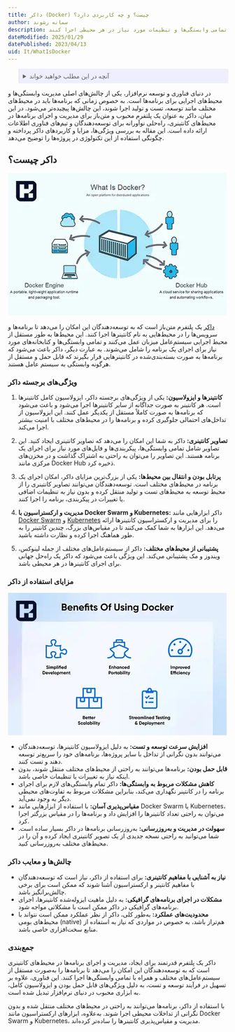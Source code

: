 ```yaml
---
title: داکر (Docker) چیست؟ و چه کاربردی دارد؟
author: سمانه رشوند
description: داکر یک پلتفرم متن‌باز برای مدیریت و اجرای برنامه‌ها در محیط‌های کانتینری است که به توسعه‌دهندگان امکان می‌دهد برنامه‌ها را با تمامی وابستگی‌ها و تنظیمات مورد نیاز در هر محیطی اجرا کنند.
dateModified: 2025/01/29
datePublished: 2023/04/13
uid: It/WhatIsDocker
---
```


<blockquote style="background-color:#eeeefc; padding:0.5rem">
<details>
  <summary>آنچه در این مطلب خواهید خواند</summary>
  <ul>
    <li>داکر چیست؟</li>
    <li>ویژگی‌های برجسته داکر</li>
    <li>مزایای استفاده از داکر</li>
    <li>چالش‌ها و معایب داکر</li>
  </ul>
</details>
</blockquote>

در دنیای فناوری و توسعه نرم‌افزار، یکی از چالش‌های اصلی مدیریت وابستگی‌ها و محیط‌های اجرایی برای برنامه‌ها است. به خصوص زمانی که برنامه‌ها باید در محیط‌های مختلف مانند توسعه، تست و تولید اجرا شوند، این چالش‌ها پیچیده‌تر می‌شود. در این میان، داکر به عنوان یک پلتفرم محبوب و متن‌باز برای مدیریت و اجرای برنامه‌ها در محیط‌های کانتینری، راه‌حلی نوآورانه برای توسعه‌دهندگان و تیم‌های فناوری اطلاعات ارائه داده است. این مقاله به بررسی ویژگی‌ها، مزایا و کاربردهای داکر پرداخته و چگونگی استفاده از این تکنولوژی در پروژه‌ها را توضیح می‌دهد.

## داکر چیست؟

![داکر چیست؟](./Images/WhatIsDocker.webp)

<a href="https://www.docker.com/" target="_blank">داکر</a> یک پلتفرم متن‌باز است که به توسعه‌دهندگان این امکان را می‌دهد تا برنامه‌ها و سرویس‌ها را در محیط‌هایی به نام کانتینرها اجرا کنند. این محیط‌ها به طور مستقل از محیط اجرایی سیستم‌عامل میزبان عمل می‌کنند و تمامی وابستگی‌ها و کتابخانه‌های مورد نیاز برای اجرای یک برنامه را شامل می‌شوند. به عبارت دیگر، داکر باعث می‌شود که برنامه‌ها به صورت بسته‌بندی‌شده در کانتینرهایی قرار بگیرند که قابل حمل و مستقل از هرگونه وابستگی به سیستم عامل هستند.

### ویژگی‌های برجسته داکر

1. **کانتینرها و ایزولاسیون:**
   یکی از ویژگی‌های برجسته داکر، ایزولاسیون کامل کانتینرها است. هر کانتینر به صورت جداگانه از سایر کانتینرها اجرا می‌شود و باعث می‌شود که برنامه‌ها به صورت کاملاً مستقل از یکدیگر عمل کنند. این ایزولاسیون از تداخل‌های احتمالی جلوگیری کرده و برنامه‌ها را در محیط‌های مختلف با امنیت بیشتر اجرا می‌کند.

2. **تصاویر کانتینری:**
   داکر به شما این امکان را می‌دهد که تصاویر کانتینری ایجاد کنید. این تصاویر شامل تمامی وابستگی‌ها، پیکربندی‌ها و فایل‌های مورد نیاز برای اجرای یک برنامه هستند. این تصاویر را می‌توان به راحتی به اشتراک گذاشت و در مخزن‌های مرکزی مانند Docker Hub ذخیره کرد.

3. **پرتابل بودن و انتقال بین محیط‌ها:**
   یکی از بزرگ‌ترین مزایای داکر، امکان اجرای یک برنامه در محیط‌های مختلف است. توسعه‌دهندگان می‌توانند تصاویر کانتینری را از محیط توسعه به محیط‌های تست و تولید منتقل کرده و بدون نیاز به تنظیمات اضافی یا تغییرات در پیکربندی، برنامه را اجرا کنند.

4. **مدیریت و ارکستراسیون با Docker Swarm و Kubernetes:**
   داکر ابزارهایی مانند <a href="https://www.hooshkar.com/Wiki/InformationTechnology/WhatIsDockerSwarm" target="_blank">Docker Swarm</a> و <a href="https://www.hooshkar.com/Wiki/InformationTechnology/WhatIsKubernetes" target="_blank">Kubernetes</a> را برای مدیریت و ارکستراسیون کانتینرها ارائه می‌دهد. این ابزارها به شما کمک می‌کنند تا در مقیاس‌های بزرگ، چندین کانتینر را به طور هماهنگ اجرا کرده و نظارت داشته باشید.

5. **پشتیبانی از محیط‌های مختلف:**
   داکر از سیستم‌عامل‌های مختلف از جمله لینوکس، ویندوز و مک پشتیبانی می‌کند. این ویژگی باعث می‌شود که داکر یک راه‌حل جهانی برای اجرای کانتینرها در هر محیطی باشد.

### مزایای استفاده از داکر

![مزایای استفاده از داکر](./Images/BenefitsOfusingDocker.webp)

- **افزایش سرعت توسعه و تست:** به دلیل ایزولاسیون کانتینرها، توسعه‌دهندگان می‌توانند بدون نگرانی از تداخل با سایر پروژه‌ها، برنامه‌های خود را سریع‌تر توسعه دهند و تست کنند.
- **قابل حمل بودن:** برنامه‌ها می‌توانند به راحتی از محیط‌های مختلف منتقل شوند، بدون اینکه نیاز به تغییرات یا تنظیمات خاصی باشد.
- **کاهش مشکلات مربوط به وابستگی‌ها:** داکر تمام وابستگی‌های لازم برای اجرای برنامه را در کانتینر نگهداری می‌کند، بنابراین مشکلات مربوط به تفاوت‌های محیطی دیگر به وجود نمی‌آید.
- **مقیاس‌پذیری آسان:** با استفاده از ابزارهایی مانند Docker Swarm یا Kubernetes، می‌توان به راحتی تعداد کانتینرها را افزایش داد و برنامه‌ها را در مقیاس بزرگتر اجرا کرد.
- **سهولت در مدیریت و به‌روزرسانی:** به‌روزرسانی برنامه‌ها در داکر بسیار ساده است. شما می‌توانید به راحتی نسخه جدیدی از یک تصویر کانتینری ایجاد کرده و آن را در محیط‌های مختلف به‌روزرسانی کنید.

### چالش‌ها و معایب داکر

- **نیاز به آشنایی با مفاهیم کانتینری:** برای استفاده از داکر، نیاز است که توسعه‌دهندگان با مفاهیم کانتینر و ارکستراسیون آشنا شوند که ممکن است برای برخی چالش‌برانگیز باشد.
- **مشکلات در اجرای برنامه‌های گرافیکی:** به دلیل ماهیت ایزوله‌شده کانتینرها، اجرای برنامه‌های گرافیکی در داکر ممکن است با مشکلاتی مواجه شود.
- **محدودیت‌های عملکرد:** به‌طور کلی، داکر از نظر عملکرد ممکن است نتواند با محیط‌های بومی (native) هم‌تراز باشد، به خصوص در مواردی که نیاز به استفاده از منابع سخت‌افزاری خاصی باشد.

### جمع‌بندی

داکر یک پلتفرم قدرتمند برای ایجاد، مدیریت و اجرای برنامه‌ها در محیط‌های کانتینری است که به توسعه‌دهندگان این امکان را می‌دهد تا برنامه‌ها را به‌صورت مستقل از سیستم‌عامل‌های مختلف و همراه با تمامی وابستگی‌ها اجرا کنند. این فناوری، علاوه بر تسهیل در فرآیند توسعه و تست، به دلیل ویژگی‌های قابل حمل بودن و ایزولاسیون کامل، به ابزاری محبوب در دنیای نرم‌افزار تبدیل شده است.

با استفاده از داکر، برنامه‌ها می‌توانند به راحتی در محیط‌های مختلف منتقل شده و بدون نگرانی از تداخلات محیطی اجرا شوند. به‌علاوه، ابزارهای ارکستراسیون مانند Docker Swarm و Kubernetes، مدیریت و مقیاس‌پذیری کانتینرها را ساده‌تر کرده‌اند.